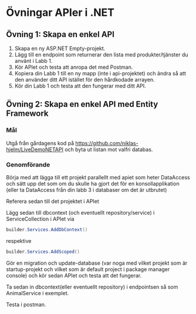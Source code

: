 # Övningar APIer i .NET

## Övning 1: Skapa en enkel API

1. Skapa en ny ASP.NET Empty-projekt.
2. Lägg till en endpoint som returnerar den lista med produkter/tjänster du använt i Labb 1.
3. Kör APIet och testa att anropa det med Postman.
4. Kopiera din Labb 1 till en ny mapp (inte i api-projektet) och ändra så att den använder ditt API istället för den hårdkodade arrayen.
5. Kör din Labb 1 och testa att den fungerar med ditt API.

## Övning 2: Skapa en enkel API med Entity Framework

### Mål
Utgå från gårdagens kod på https://github.com/niklas-hjelm/LiveDemoNETAPI och byta ut listan mot valfri databas.

### Genomförande

Börja med att lägga till ett projekt parallellt med apiet som heter DataAccess och sätt upp det som om du skulle ha gjort det för en konsollapplikation (eller ta DataAccess från din labb 3 i databaser om det är utbrutet)

Referera sedan till det projektet i APIet

Lägg sedan till dbcontext (och eventuellt repository/service) i ServiceCollection i APIet via

```csharp
builder.Services.AddDbContext()
```
respektive
```csharp 
builder.Services.AddScoped()
```

Gör en migration och update-database (var noga med vilket projekt som är startup-projekt och vilket som är default project i package manager console) och kör sedan APIet och testa att det fungerar.

Ta sedan in dbcontext(eller eventuellt repository) i endpointsen så som AnimalService i exemplet.

Testa i postman.
